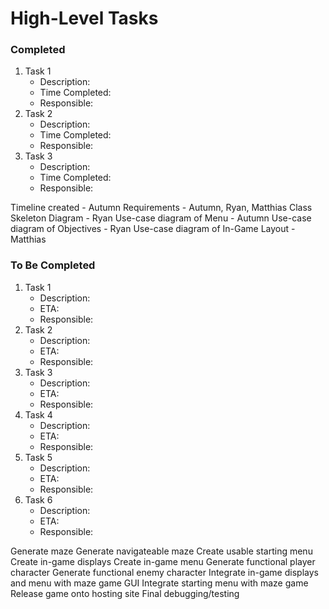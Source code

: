 # High-Level Tasks

### Completed
1. Task 1
    - Description:
    - Time Completed:
    - Responsible: 
2. Task 2
    - Description:
    - Time Completed:
    - Responsible: 
3. Task 3
    - Description:
    - Time Completed:
    - Responsible: 

Timeline created - Autumn
Requirements - Autumn, Ryan, Matthias
Class Skeleton Diagram - Ryan
Use-case diagram of Menu - Autumn
Use-case diagram of Objectives - Ryan
Use-case diagram of In-Game Layout - Matthias


### To Be Completed

1. Task 1
    - Description:
    - ETA:
    - Responsible: 
2. Task 2
    - Description:
    - ETA:
    - Responsible: 
3. Task 3
    - Description:
    - ETA:
    - Responsible: 
4. Task 4
    - Description:
    - ETA:
    - Responsible: 
5. Task 5
    - Description:
    - ETA:
    - Responsible: 
6. Task 6
    - Description:
    - ETA:
    - Responsible: 

Generate maze
Generate navigateable maze
Create usable starting menu
Create in-game displays
Create in-game menu
Generate functional player character
Generate functional enemy character
Integrate in-game displays and menu with maze game GUI
Integrate starting menu with maze game
Release game onto hosting site
Final debugging/testing

